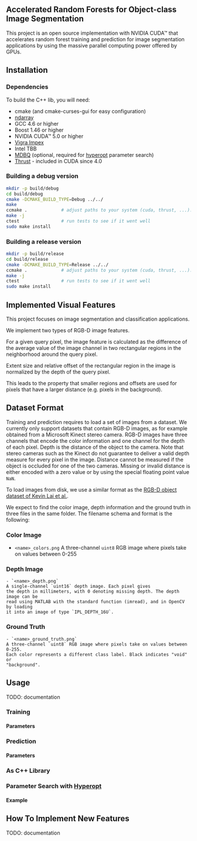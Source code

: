 Accelerated Random Forests for Object-class Image Segmentation
--------------------------------------------------------------

This project is an open source implementation with NVIDIA CUDA™ that accelerates random
forest training and prediction for image segmentation applications by using the
massive parallel computing power offered by GPUs.


Installation
------------

### Dependencies ###

To build the C++ lib, you will need:

  - cmake (and cmake-curses-gui for easy configuration)
  - [ndarray][ndarray]
  - GCC 4.6 or higher
  - Boost 1.46 or higher
  - NVIDIA CUDA™ 5.0 or higher
  - [Vigra Impex][vigra]
  - Intel TBB
  - [MDBQ][mdbq] (optional, required for [hyperopt][hyperopt] parameter search)
  - [Thrust][thrust] - included in CUDA since 4.0


### Building a debug version ###

```bash
mkdir -p build/debug
cd build/debug
cmake -DCMAKE_BUILD_TYPE=Debug ../../
make
ccmake .             # adjust paths to your system (cuda, thrust, ...)!
make -j
ctest                # run tests to see if it went well
sudo make install
```

### Building a release version ###

```bash
mkdir -p build/release
cd build/release
cmake -DCMAKE_BUILD_TYPE=Release ../../
ccmake .             # adjust paths to your system (cuda, thrust, ...)!
make -j
ctest                # run tests to see if it went well
sudo make install
```


Implemented Visual Features
---------------------------

This project focuses on image segmentation and classification applications.

We implement two types of RGB-D image features.

For a given query pixel, the image feature is calculated as the difference of
the average value of the image channel in two rectangular regions in the
neighborhood around the query pixel.

Extent size and relative offset of the rectangular region in the image is
normalized by the depth of the query pixel.

This leads to the property that smaller regions and offsets are used for
pixels that have a larger distance (e.g. pixels in the background).

Dataset Format
--------------

Training and prediction requires to load a set of images from a dataset. We
currently only support datasets that contain RGB-D images, as for example
obtained from a Microsoft Kinect stereo camera. RGB-D images have three
channels that encode the color information and one channel for the depth of
each pixel. Depth is the distance of the object to the camera. Note that
stereo cameras such as the Kinect do not guarantee to deliver a valid depth
measure for every pixel in the image. Distance cannot be measured if the
object is occluded for one of the two cameras. Missing or invalid distance is
either encoded with a zero value or by using the special floating point value `NaN`.

To load images from disk, we use a similar format as the [RGB-D object dataset
of Kevin Lai et al.][lai-rgbd].

We expect to find the color image, depth information and the ground truth in three files in the same folder.
	The filename schema and format is the following:

### Color Image ###
  - `<name>_colors.png`
	A three-channel `uint8` RGB image where pixels take on values between 0-255

### Depth Image ###
	- `<name>_depth.png`
	A single-channel `uint16` depth image. Each pixel gives
	the depth in millimeters, with 0 denoting missing depth. The depth image can be
	read using MATLAB with the standard function (imread), and in OpenCV by loading
	it into an image of type `IPL_DEPTH_16U`.

### Ground Truth ###
	- `<name>_ground_truth.png`
	A three-channel `uint8` RGB image where pixels take on values between 0-255.
	Each color represents a different class label. Black indicates "void" or
	"background".

Usage
-----

TODO: documentation

### Training ###

#### Parameters ####

### Prediction ###

#### Parameters ####

### As C++ Library ###

### Parameter Search with [Hyperopt][hyperopt] ###

#### Example ####


How To Implement New Features
-----------------------------

TODO: documentation


[lai-rgbd]: http://www.cs.washington.edu/rgbd-dataset/trd5326jglrepxk649ed/rgbd-dataset_full/README.txt
[ndarray]: https://github.com/deeplearningais/ndarray
[thrust]: http://code.google.com/p/thrust/
[mdbq]: https://github.com/temporaer/MDBQ
[hyperopt]: https://github.com/jaberg/hyperopt
[vigra]: http://hci.iwr.uni-heidelberg.de/vigra/
